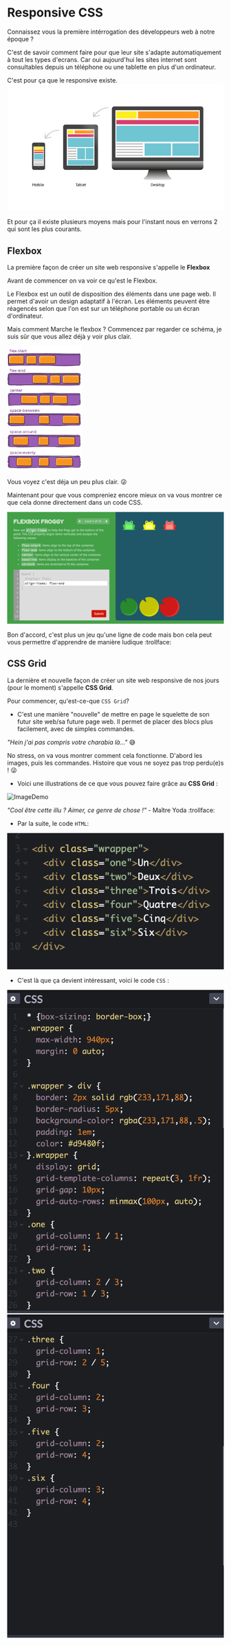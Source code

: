 # Responsive CSS

Connaissez vous la première intérrogation des développeurs web à notre époque ?

C'est de savoir comment faire pour que leur site s'adapte automatiquement à tout les types d'ecrans. Car oui aujourd'hui les sites internet sont consultables depuis un téléphone ou une tablette en plus d'un ordinateur.

C'est pour ça que le responsive existe.
![responsive](../images/responsive.jpg)

Et pour ça il existe plusieurs moyens mais pour l'instant nous en verrons 2 qui sont les plus courants.

## Flexbox

La première façon de créer un site web responsive s'appelle le **Flexbox**

Avant de commencer on va voir ce qu'est le Flexbox.

Le Flexbox est un outil de disposition des éléments dans une page web. Il permet d'avoir un design adaptatif à l'écran. Les éléments peuvent être réagencés selon que l'on est sur un téléphone portable ou un écran d'ordinateur.

Mais comment Marche le flexbox ? Commencez par regarder ce schéma, je suis sûr que vous allez déjà y voir plus clair.

![Flexbox](../images/flexbox.png)

Vous voyez c'est déja un peu plus clair.  :stuck_out_tongue_winking_eye:

Maintenant pour que vous compreniez encore mieux on va vous montrer ce que cela donne directement dans un code CSS.

![flexboxcss](../images/responsive2.png)

Bon d'accord, c'est plus un jeu qu'une ligne de code mais bon cela peut vous permettre d'apprendre de manière ludique :trollface:

## CSS Grid

La dernière et nouvelle façon de créer un site web responsive de nos jours (pour le moment) s'appelle **CSS Grid**.

Pour commencer, qu'est-ce-que `CSS Grid`?

- C'est une manière "nouvelle" de mettre en page le squelette de son futur site web/sa future page web. Il permet de placer des blocs plus facilement, avec de simples commandes.

_"Hein j'ai pas compris votre charabia là..."_ :sweat_smile:

No stress, on va vous montrer comment cela fonctionne.
D'abord les images, puis les commandes. Histoire que vous ne soyez pas trop perdu(e)s !  :stuck_out_tongue_winking_eye:

- Voici une illustrations de ce que vous pouvez faire grâce au **CSS Grid** :

![ImageDemo](../images/démo.png)

_"Cool être cette illu ? Aimer, ce genre de chose !"_ - Maître Yoda  :trollface:

- Par la suite, le code `HTML`:

![ImageHTML](../images/htmlresponsive.png)

- C'est là que ça devient intéressant, voici le code `CSS` :

![Image1css](../images/css1.png)
![Image2css](../images/css2.png)
